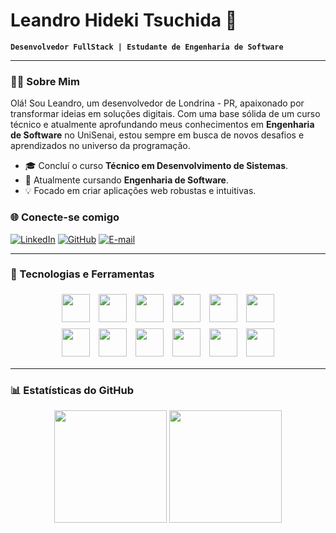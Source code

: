 # Leandro Hideki Tsuchida 👋

**`Desenvolvedor FullStack | Estudante de Engenharia de Software`**

---

### 👨‍💻 Sobre Mim

Olá! Sou Leandro, um desenvolvedor de Londrina - PR, apaixonado por transformar ideias em soluções digitais. Com uma base sólida de um curso técnico e atualmente aprofundando meus conhecimentos em **Engenharia de Software** no UniSenai, estou sempre em busca de novos desafios e aprendizados no universo da programação.

- 🎓 Concluí o curso **Técnico em Desenvolvimento de Sistemas**.
- 🚀 Atualmente cursando **Engenharia de Software**.
- 💡 Focado em criar aplicações web robustas e intuitivas.

### 🌐 Conecte-se comigo

[![LinkedIn](https://img.shields.io/badge/LinkedIn-0A66C2?style=for-the-badge&logo=linkedin&logoColor=white)](https://www.linkedin.com/in/leandro-hideki-tsuchida-3ab4742a0/)
[![GitHub](https://img.shields.io/badge/GitHub-181717?style=for-the-badge&logo=github&logoColor=white)](https://github.com/Leleco04)
[![E-mail](https://img.shields.io/badge/Email-D14836?style=for-the-badge&logo=gmail&logoColor=white)](mailto:htwleandro@gmail.com)

---

### 🚀 Tecnologias e Ferramentas

<p align="center">
  <img src="https://cdn.jsdelivr.net/gh/devicons/devicon@latest/icons/html5/html5-original.svg" width="45" style="margin: 5px;"/>
  <img src="https://cdn.jsdelivr.net/gh/devicons/devicon@latest/icons/css3/css3-original.svg" width="45" style="margin: 5px;"/>
  <img src="https://cdn.jsdelivr.net/gh/devicons/devicon@latest/icons/javascript/javascript-original.svg" width="45" style="margin: 5px;"/>
  <img src="https://cdn.jsdelivr.net/gh/devicons/devicon@latest/icons/typescript/typescript-original.svg" width="45" style="margin: 5px;"/>
  <img src="https://cdn.jsdelivr.net/gh/devicons/devicon@latest/icons/php/php-original.svg" width="45" style="margin: 5px;"/>
  <img src="https://cdn.jsdelivr.net/gh/devicons/devicon@latest/icons/java/java-original-wordmark.svg" width="45" style="margin: 5px;"/>
  <br/>
  <img src="https://cdn.jsdelivr.net/gh/devicons/devicon@latest/icons/angular/angular-original.svg" width="45" style="margin: 5px;"/>
  <img src="https://cdn.jsdelivr.net/gh/devicons/devicon@latest/icons/spring/spring-original-wordmark.svg" width="45" style="margin: 5px;"/>
  <img src="https://cdn.jsdelivr.net/gh/devicons/devicon@latest/icons/laravel/laravel-original.svg" width="45" style="margin: 5px;"/>
  <img src="https://cdn.jsdelivr.net/gh/devicons/devicon@latest/icons/bootstrap/bootstrap-original.svg" width="45" style="margin: 5px;"/>
  <img src="https://cdn.jsdelivr.net/gh/devicons/devicon@latest/icons/tailwindcss/tailwindcss-original.svg" width="45" style="margin: 5px;"/>
  <img src="https://cdn.jsdelivr.net/gh/devicons/devicon@latest/icons/mysql/mysql-original-wordmark.svg" width="45" style="margin: 5px;"/>
</p>

---

### 📊 Estatísticas do GitHub

<p align="center">
  <img height="180em" src="https://github-readme-stats.vercel.app/api?username=Leleco04&show_icons=true&theme=radical&include_all_commits=true&locale=pt-br&count_private=true"/>
  <img height="180em" src="https://github-readme-stats.vercel.app/api/top-langs/?username=Leleco04&layout=compact&langs_count=7&theme=radical&locale=pt-br"/>
</p>

